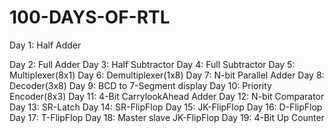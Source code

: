 # 100-DAYS-OF-RTL
Day 1: Half Adder

Day 2: Full Adder
Day 3: Half Subtractor
Day 4: Full Subtractor
Day 5: Multiplexer(8x1)
Day 6: Demultiplexer(1x8)
Day 7: N-bit Parallel Adder
Day 8: Decoder(3x8)
Day 9: BCD to 7-Segment display
Day 10: Priority Encoder(8x3)
Day 11: 4-Bit CarrylookAhead Adder
Day 12: N-bit Comparator
Day 13: SR-Latch
Day 14: SR-FlipFlop
Day 15: JK-FlipFlop
Day 16: D-FlipFlop
Day 17: T-FlipFlop
Day 18: Master slave JK-FlipFlop
Day 19: 4-Bit Up Counter 

